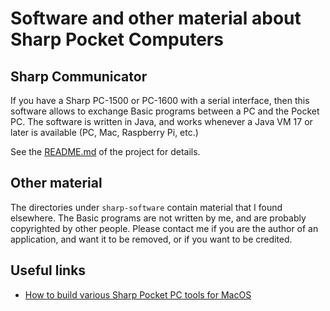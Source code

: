 # Software and other material about Sharp Pocket Computers

## Sharp Communicator

If you have a Sharp PC-1500 or PC-1600 with a serial interface, then this software allows to
exchange Basic programs between a PC and the Pocket PC. The software is written in Java,
and works whenever a Java VM 17 or later is available (PC, Mac, Raspberry Pi, etc.)

See the [README.md](SharpCommunicator/README.md) of the project for details.

## Other material

The directories under `sharp-software` contain material that I found elsewhere. The Basic programs
are not written by me, and are probably copyrighted by other people. Please contact me if
you are the author of an application, and want it to be removed, or if you want to be credited.

## Useful links

- [How to build various Sharp Pocket PC tools for MacOS](https://gist.github.com/tinue/c6c4fc4dc6ca26dd3dbfa44704a373a0?fbclid=IwZXh0bgNhZW0CMTAAAR06xbYNoRf3ujzYc1ZlEonfYnalcrhVKveew2URx7ZLgsq5bUz2E7U0Wlw_aem_eEHWBrRQY9ftLYI3JJ8d0Q)
